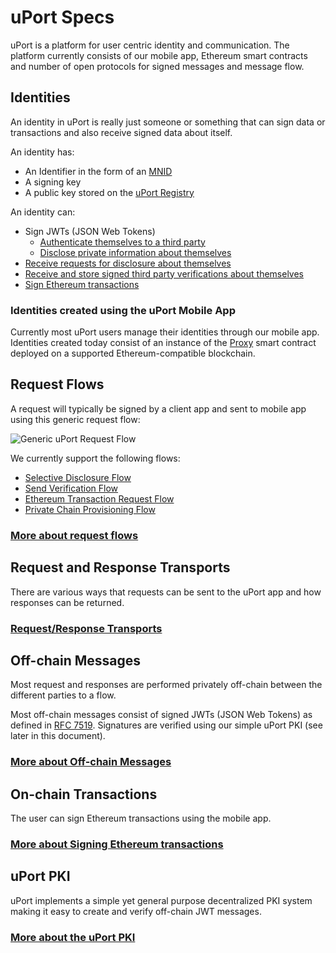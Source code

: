 # uPort Specs

uPort is a platform for user centric identity and communication. The platform currently consists of our mobile app, Ethereum smart contracts and number of open protocols for signed messages and message flow.

## Identities

An identity in uPort is really just someone or something that can sign data or transactions and also receive signed data about itself.

An identity has:

- An Identifier in the form of an [MNID](https://github.com/uport-project/mnid)
- A signing key
- A public key stored on the [uPort Registry](https://github.com/uport-project/uport-registry)

An identity can:

- Sign JWTs (JSON Web Tokens)
  - [Authenticate themselves to a third party](messages/shareresp.md)
  - [Disclose private information about themselves](messages/shareresp.md)
- [Receive requests for disclosure about themselves](messages/sharereq.md)
- [Receive and store signed third party verifications about themselves](flows/verification.md)
- [Sign Ethereum transactions](flows/tx.md)

### Identities created using the uPort Mobile App

Currently most uPort users manage their identities through our mobile app. Identities created today consist of an instance of the [Proxy](https://github.com/uport-project/uport-identity/blob/develop/contracts/Proxy.sol) smart contract deployed on a supported Ethereum-compatible blockchain.

## Request Flows

A request will typically be signed by a client app and sent to mobile app using this generic request flow:

![Generic uPort Request Flow](flows/generic.png)

We currently support the following flows:

- [Selective Disclosure Flow](flows/selectivedisclosure.md)
- [Send Verification Flow](flows/verification.md)
- [Ethereum Transaction Request Flow](flows/tx.md)
- [Private Chain Provisioning Flow](flows/privatechain.md)

### [More about request flows](flows/index.md)

## Request and Response Transports

There are various ways that requests can be sent to the uPort app and how responses can be returned.

### [Request/Response Transports](transports/index.md)

## Off-chain Messages

Most request and responses are performed privately off-chain between the different parties to a flow.

Most off-chain messages consist of signed JWTs (JSON Web Tokens) as defined in [RFC 7519](https://tools.ietf.org/html/rfc7519). Signatures are verified using our simple uPort PKI (see later in this document).

### [More about Off-chain Messages](messages/index.md)

## On-chain Transactions

The user can sign Ethereum transactions using the mobile app.

### [More about Signing Ethereum transactions](flows/tx.md)

## uPort PKI

uPort implements a simple yet general purpose decentralized PKI system making it easy to create and verify off-chain JWT messages.

### [More about the uPort PKI](pki/index.md)
